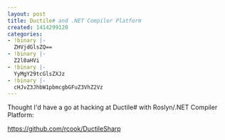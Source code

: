 ```yaml
---
layout: post
title: Ductile# and .NET Compiler Platform
created: 1414299120
categories:
- !binary |-
  ZHVjdGlsZQ==
- !binary |-
  Z2l0aHVi
- !binary |-
  YyMgY29tcGlsZXJz
- !binary |-
  cHJvZ3JhbW1pbmcgbGFuZ3VhZ2Vz
---
```

Thought I'd have a go at hacking at Ductile# with Roslyn/.NET Compiler Platform:

https://github.com/rcook/DuctileSharp
